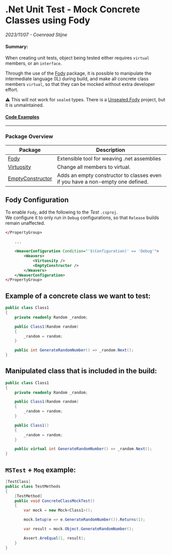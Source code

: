 # .Net Unit Test - Mock Concrete Classes using Fody
*2023/11/07 - Coenraad Stijne*  

#### Summary:
When creating unit tests, object being tested either requires `virtual` members, or an `interface`.

Through the use of the [Fody](https://github.com/Fody/Fody) package, it is possible to manipulate the intermediate language (IL) during build, and make all concrete class members `virtual`, so that they can be mocked without extra developer effort.

⚠️ This will not work for `sealed` types. There is a [Unsealed.Fody](https://github.com/fodyarchived/Unsealed) project, but it is unmaintained.  

#### [Code Examples](https://github.com/CoenraadS/CoenraadS.github.io/tree/main/4/src)

---

### Package Overview

| Package                                                      | Description                                                                    |
| ------------------------------------------------------------ | ------------------------------------------------------------------------------ |
| [Fody](https://github.com/Fody/Fody)                         | Extensible tool for weaving .net assemblies                                    |
| [Virtuosity](https://github.com/Fody/Virtuosity)             | Change all members to virtual.                                                 |
| [EmptyConstructor](https://github.com/Fody/EmptyConstructor) | Adds an empty constructor to classes even if you have a non-empty one defined. |

## Fody Configuration

To enable `Fody`, add the following to the *Test* `.csproj`.  
We configure it to only run in `Debug` configurations, so that `Release` builds remain unaffected.

```xml
</PropertyGroup>

    ...

	<WeaverConfiguration Condition="'$(Configuration)' == 'Debug'">
		<Weavers>
			<Virtuosity />
			<EmptyConstructor />
		</Weavers>
	</WeaverConfiguration>
</PropertyGroup>
```

## Example of a concrete class we want to test:

```csharp
public class Class1
{
    private readonly Random _random;

    public Class1(Random random)
    {
        _random = random;
    }

    public int GenerateRandomNumber() => _random.Next();
}
```

## Manipulated class that is included in the build:

```csharp
public class Class1
{
    private readonly Random _random;

    public Class1(Random random)
    {
        _random = random;
    }

    public Class1()
    {
        _random = random;
    }

    public virtual int GenerateRandomNumber() => _random.Next();
}
```

## `MSTest` + `Moq` example:

```csharp
[TestClass]
public class TestMethods
{
    [TestMethod]
    public void ConcreteClassMockTest()
    {
        var mock = new Mock<Class1>();

        mock.Setup(e => e.GenerateRandomNumber()).Returns(1);

        var result = mock.Object.GenerateRandomNumber();

        Assert.AreEqual(1, result);
    }
}
```